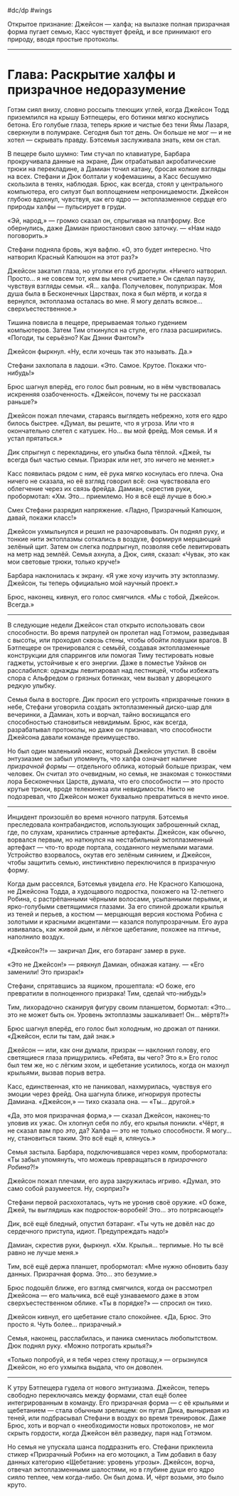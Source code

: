 #dc/dp #wings 

Открытое признание: Джейсон — халфа; на вылазке полная призрачная форма пугает семью, Касс чувствует фрейд, и все принимают его природу, вводя простые протоколы.

---
# Глава: Раскрытие халфы и призрачное недоразумение

Готэм сиял внизу, словно россыпь тлеющих углей, когда Джейсон Тодд приземлился на крышу Бэтпещеры, его ботинки мягко коснулись бетона. Его голубые глаза, теперь яркие и чистые без тени Ямы Лазаря, сверкнули в полумраке. Сегодня был тот день. Он больше не мог — и не хотел — скрывать правду. Бэтсемья заслуживала знать, кем он стал.

В пещере было шумно: Тим стучал по клавиатуре, Барбара прокручивала данные на экране, Дик отрабатывал акробатические трюки на перекладине, а Дамиан точил катану, бросая колкие взгляды на всех. Стефани и Дюк болтали у кофемашины, а Касс бесшумно скользила в тенях, наблюдая. Брюс, как всегда, стоял у центрального компьютера, его силуэт был воплощением непроницаемости. Джейсон глубоко вдохнул, чувствуя, как его ядро — эктоплазменное сердце его природы халфы — пульсирует в груди.

«Эй, народ,» — громко сказал он, спрыгивая на платформу. Все обернулись, даже Дамиан приостановил свою заточку. — «Нам надо поговорить.»

Стефани подняла бровь, жуя вафлю. «О, это будет интересно. Что натворил Красный Капюшон на этот раз?»

Джейсон закатил глаза, но уголки его губ дрогнули. «Ничего натворил. Просто… я не совсем тот, кем вы меня считаете.» Он сделал паузу, чувствуя взгляды семьи. «Я… халфа. Получеловек, полупризрак. Моя душа была в Бесконечных Царствах, пока я был мёртв, и когда я вернулся, эктоплазма осталась во мне. Я могу делать всякое… сверхъестественное.»

Тишина повисла в пещере, прерываемая только гудением компьютеров. Затем Тим откинулся на стуле, его глаза расширились. «Погоди, ты серьёзно? Как Дэнни Фантом?»

Джейсон фыркнул. «Ну, если хочешь так это называть. Да.»

Стефани захлопала в ладоши. «Это. Самое. Крутое. Покажи что-нибудь!»

Брюс шагнул вперёд, его голос был ровным, но в нём чувствовалась искренняя озабоченность. «Джейсон, почему ты не рассказал раньше?»

Джейсон пожал плечами, стараясь выглядеть небрежно, хотя его ядро билось быстрее. «Думал, вы решите, что я угроза. Или что я окончательно слетел с катушек. Но… вы мой фрейд. Моя семья. И я устал прятаться.»

Дик спрыгнул с перекладины, его улыбка была тёплой. «Джей, ты всегда был частью семьи. Призрак или нет, это ничего не меняет.»

Касс появилась рядом с ним, её рука мягко коснулась его плеча. Она ничего не сказала, но её взгляд говорил всё: она чувствовала его облегчение через их связь фрейда. Дамиан, скрестив руки, пробормотал: «Хм. Это… приемлемо. Но я всё ещё лучше в бою.»

Смех Стефани разрядил напряжение. «Ладно, Призрачный Капюшон, давай, покажи класс!»

Джейсон ухмыльнулся и решил не разочаровывать. Он поднял руку, и тонкие нити эктоплазмы соткались в воздухе, формируя мерцающий зелёный щит. Затем он слегка подпрыгнул, позволяя себе левитировать на метр над землёй. Семья ахнула, а Дюк, сияя, сказал: «Чувак, это как мои световые трюки, только круче!»

Барбара наклонилась к экрану. «Я уже хочу изучить эту эктоплазму. Джейсон, ты теперь официально мой научный проект.»

Брюс, наконец, кивнул, его голос смягчился. «Мы с тобой, Джейсон. Всегда.»

---

В следующие недели Джейсон стал открыто использовать свои способности. Во время патрулей он пролетал над Готэмом, разведывая с высоты, или проходил сквозь стены, чтобы обойти ловушки врагов. В Бэтпещере он тренировался с семьёй, создавая эктоплазменные конструкции для спаррингов или помогая Тиму тестировать новые гаджеты, устойчивые к его энергии. Даже в поместье Уэйнов он расслабился: однажды левитировал над лестницей, чтобы избежать спора с Альфредом о грязных ботинках, чем вызвал у дворецкого редкую улыбку.

Семья была в восторге. Дик просил его устроить «призрачные гонки» в небе, Стефани уговорила создать эктоплазменный диско-шар для вечеринки, а Дамиан, хоть и ворчал, тайно восхищался его способностью становиться невидимым. Брюс, как всегда, разрабатывал протоколы, но даже он признавал, что способности Джейсона давали команде преимущество.

Но был один маленький нюанс, который Джейсон упустил. В своём энтузиазме он забыл упомянуть, что халфа означает наличие *призрачной формы* — отдельного облика, который больше призрак, чем человек. Он считал это очевидным, но семья, не знакомая с тонкостями лора Бесконечных Царств, думала, что его способности — это просто крутые трюки, вроде телекинеза или невидимости. Никто не подозревал, что Джейсон может буквально превратиться в нечто иное.

---

Инцидент произошёл во время ночного патруля. Бэтсемья преследовала контрабандистов, использующих заброшенный склад, где, по слухам, хранились странные артефакты. Джейсон, как обычно, ворвался первым, но наткнулся на нестабильный эктоплазменный артефакт — что-то вроде портала, созданного неумелыми магами. Устройство взорвалось, окутав его зелёным сиянием, и Джейсон, чтобы защитить семью, инстинктивно переключился в призрачную форму.

Когда дым рассеялся, Бэтсемья увидела *его*. Не Красного Капюшона, не Джейсона Тодда, а худощавого подростка, похожего на 12-летнего Робина, с растрёпанными чёрными волосами, усыпанными перьями, и ярко-голубыми светящимися глазами. За его спиной дрожали крылья из теней и перьев, а костюм — мерцающая версия костюма Робина с золотыми и красными акцентами — казался полупрозрачным. Его аура извивалась, как живой дым, и лёгкое щебетание, похожее на птичье, наполнило воздух.

«Джейсон?!» — закричал Дик, его бэтаранг замер в руке.

«Это не Джейсон!» — рявкнул Дамиан, обнажая катану. — «Его заменили! Это призрак!»

Стефани, спрятавшись за ящиком, прошептала: «О боже, его превратили в полноценного призрака! Тим, сделай что-нибудь!»

Тим, лихорадочно сканируя фигуру своим планшетом, бормотал: «Это… это не может быть он. Уровень эктоплазмы зашкаливает! Он… мёртв?!»

Брюс шагнул вперёд, его голос был холодным, но дрожал от паники. «Джейсон, если ты там, дай знак.»

Джейсон — или, как они думали, призрак — наклонил голову, его светящиеся глаза прищурились. «Ребята, вы чего? Это я.» Его голос был тем же, но с лёгким эхом, и щебетание усилилось, когда он махнул крыльями, вызвав порыв ветра.

Касс, единственная, кто не паниковал, нахмурилась, чувствуя его эмоции через фрейд. Она шагнула ближе, игнорируя протесты Дамиана. «Джейсон,» — тихо сказала она. — «Ты… другой.»

«Да, это моя призрачная форма,» — сказал Джейсон, наконец-то уловив их ужас. Он хлопнул себя по лбу, его крылья поникли. «Чёрт, я не сказал вам про *это*, да? Халфа — это не только способности. Я могу… ну, становиться таким. Это всё ещё я, клянусь.»

Семья застыла. Барбара, подключившаяся через комм, пробормотала: «Ты забыл упомянуть, что можешь превращаться в *призрачного Робина*?!»

Джейсон пожал плечами, его аура закружилась игриво. «Думал, это само собой разумеется. Ну, сюрприз?»

Стефани первой расхохоталась, чуть не уронив своё оружие. «О боже, Джей, ты выглядишь как подросток-воробей! Это… это потрясающе!»

Дик, всё ещё бледный, опустил бэтаранг. «Ты чуть не довёл нас до сердечного приступа, идиот. Предупреждать надо!»

Дамиан, скрестив руки, фыркнул. «Хм. Крылья… терпимые. Но ты всё равно не лучше меня.»

Тим, всё ещё держа планшет, пробормотал: «Мне нужно обновить базу данных. Призрачная форма. Это… это безумие.»

Брюс подошёл ближе, его взгляд смягчился, когда он рассмотрел Джейсона — его мальчика, всё ещё узнаваемого даже в этом сверхъестественном облике. «Ты в порядке?» — спросил он тихо.

Джейсон кивнул, его щебетание стало спокойнее. «Да, Брюс. Это просто я. Чуть более… призрачный.»

Семья, наконец, расслабилась, и паника сменилась любопытством. Дюк поднял руку. «Можно потрогать крылья?»

«Только попробуй, и я тебя через стену протащу,» — огрызнулся Джейсон, но его ухмылка выдала, что он доволен.

---

К утру Бэтпещера гудела от нового энтузиазма. Джейсон, теперь свободно переключаясь между формами, стал ещё более интегрированным в команду. Его призрачная форма — с её крыльями и щебетанием — стала обычным зрелищем: он пугал Дика, выныривая из теней, или подбрасывал Стефани в воздух во время тренировок. Даже Брюс, хоть и ворчал о «необходимости новых протоколов», не мог скрыть гордости, когда Джейсон вёл разведку, паря над Готэмом.

Но семья не упускала шанса поддразнить его. Стефани приклеила стикер «Призрачный Робин» на его мотоцикл, а Тим добавил в базу данных категорию «Щебетание: уровень угрозы». Джейсон, ворча, отвечал эктоплазменными шалостями, но в глубине души его ядро сияло теплее, чем когда-либо. Он был дома. И, чёрт возьми, это было круто.

